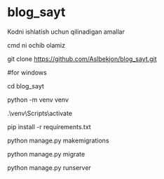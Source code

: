# blog_sayt
Kodni ishlatish uchun qilinadigan amallar

cmd ni ochib olamiz

git clone https://github.com/Aslbekjon/blog_sayt.git

#for windows

cd blog_sayt

python -m venv venv

.\venv\Scripts\activate

pip install -r requirements.txt

python manage.py makemigrations

python manage.py migrate

python manage.py runserver

